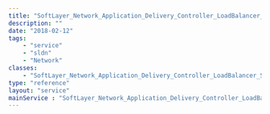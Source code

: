 ```yaml
---
title: "SoftLayer_Network_Application_Delivery_Controller_LoadBalancer_Service"
description: ""
date: "2018-02-12"
tags:
    - "service"
    - "sldn"
    - "Network"
classes:
    - "SoftLayer_Network_Application_Delivery_Controller_LoadBalancer_Service"
type: "reference"
layout: "service"
mainService : "SoftLayer_Network_Application_Delivery_Controller_LoadBalancer_Service"
---
```

